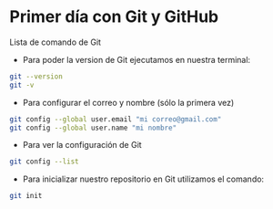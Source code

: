 # Primer día con Git y GitHub

Lista de comando de Git

* Para poder la version de Git ejecutamos en nuestra terminal:

```bash
git --version
git -v
```
* Para configurar el correo y nombre (sólo la primera vez)



```bash
git config --global user.email "mi correo@gmail.com"
git config --global user.name "mi nombre"
```

* Para ver la configuración de Git
```bash
git config --list
```

* Para inicializar nuestro repositorio en Git utilizamos el comando:
```bash
git init
```
